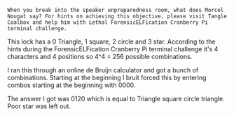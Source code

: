 ```
When you break into the speaker unpreparedness room, what does Morcel Nougat say? For hints on achieving this objective, please visit Tangle Coalbox and help him with Lethal ForensicELFication Cranberry Pi terminal challenge.
```

This lock has a 0 Triangle, 1 square, 2 circle and 3 star.
According to the hints during the ForensicELFication Cranberry Pi terminal challenge it's 4 characters and 4 positions so 4^4 = 256 possible combinations.

I ran this through an online de Bruijn calculator and got a bunch of combinations. Starting at the beginning I bruit forced this by entering combos starting at the beginning with 0000.

The answer I got was 0120 which is equal to  Triangle square circle triangle.  Poor star was left out.
